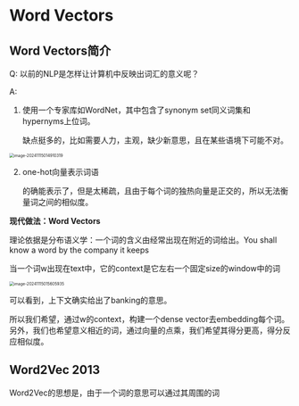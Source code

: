 # Word Vectors

## Word Vectors简介

Q: 以前的NLP是怎样让计算机中反映出词汇的意义呢？

A: 

1. 使用一个专家库如WordNet，其中包含了synonym set同义词集和hypernyms上位词。

   缺点挺多的，比如需要人力，主观，缺少新意思，且在某些语境下可能不对。

<img src="./assets/image-20241115014910319.png" alt="image-20241115014910319" style="zoom:50%;" />

2. one-hot向量表示词语

   的确能表示了，但是太稀疏，且由于每个词的独热向量是正交的，所以无法衡量词之间的相似度。

**现代做法：Word Vectors**

理论依据是分布语义学：一个词的含义由经常出现在附近的词给出。You shall know a word by the company it keeps

当一个词w出现在text中，它的context是它左右一个固定size的window中的词

<img src="./assets/image-20241115015605935.png" alt="image-20241115015605935" style="zoom:50%;" />

可以看到，上下文确实给出了banking的意思。

所以我们希望，通过w的context，构建一个dense vector去embedding每个词。另外，我们也希望意义相近的词，通过向量的点乘，我们希望其得分更高，得分反应相似度。

## Word2Vec 2013

Word2Vec的思想是，由于一个词的意思可以通过其周围的词


